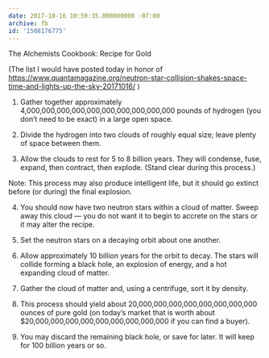```yaml
---
date: 2017-10-16 10:59:35.000000000 -07:00
archive: fb
id: '1508176775'
---
```


The Alchemists Cookbook: Recipe for Gold

(The list I would have posted today in honor of https://www.quantamagazine.org/neutron-star-collision-shakes-space-time-and-lights-up-the-sky-20171016/ )

1. Gather together approximately 4,000,000,000,000,000,000,000,000,000,000 pounds of hydrogen (you don’t need to be exact) in a large open space.

2. Divide the hydrogen into two clouds of roughly equal size; leave plenty of space between them.

3. Allow the clouds to rest for 5 to 8 billion years. They will condense, fuse, expand, then contract, then explode. (Stand clear during this process.)

Note: This process may also produce intelligent life, but it should go extinct before (or during) the final explosion.

4. You should now have two neutron stars within a cloud of matter. Sweep away this cloud — you do not want it to begin to accrete on the stars or it may alter the recipe.

5. Set the neutron stars on a decaying orbit about one another.

6. Allow approximately 10 billion years for the orbit to decay. The stars will collide forming a black hole, an explosion of energy, and a hot expanding cloud of matter.

7. Gather the cloud of matter and, using a centrifuge, sort it by density.

8. This process should yield about 20,000,000,000,000,000,000,000,000 ounces of pure gold (on today’s market that is worth about $20,000,000,000,000,000,000,000,000,000 if you can find a buyer).

9. You may discard the remaining black hole, or save for later. It will keep for 100 billion years or so.
